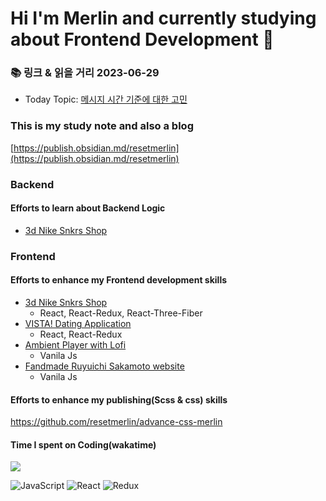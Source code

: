 # Hi I'm Merlin and currently studying about Frontend Development 👋


### 📚 링크 & 읽을 거리 2023-06-29 
- Today Topic: [메시지 시간 기준에 대한 고민](https://publish.obsidian.md/resetmerlin/Merlin's+blog/Portfolio/DLink/Deep+thinking/%EB%A9%94%EC%8B%9C%EC%A7%80+%EA%B8%B0%EB%8A%A5%EC%97%90+%EB%8C%80%ED%95%9C+%EA%B3%A0%EB%AF%BC/%EB%A9%94%EC%84%B8%EC%A7%80+%EC%8B%9C%EA%B0%84%EB%8C%80%EC%97%90+%EB%8C%80%ED%95%9C+%EA%B3%A0%EB%AF%BC)


### This is my study note and also a blog
[https://publish.obsidian.md/resetmerlin](https://publish.obsidian.md/resetmerlin)

### Backend
#### Efforts to learn about Backend Logic 
- [3d Nike Snkrs Shop](https://github.com/resetmerlin/NikeSnkrShop) 

### Frontend 

  #### Efforts to enhance my Frontend development skills
  - [3d Nike Snkrs Shop](https://github.com/resetmerlin/NikeSnkrShop)
    - React, React-Redux, React-Three-Fiber
  - [VISTA! Dating Application](https://github.com/resetmerlin/2023-1-Team3)
    - React, React-Redux
  - [Ambient Player with Lofi](https://github.com/resetmerlin/Ambient-player)
    - Vanila Js
  - [Fandmade Ruyuichi Sakamoto website](https://github.com/resetmerlin/sakamotoweb.github.io)
    - Vanila Js
    
  #### Efforts to enhance my publishing(Scss & css) skills
  https://github.com/resetmerlin/advance-css-merlin






#### Time I spent on Coding(wakatime)
<img src="https://wakatime.com/share/@60e4818e-19d5-478c-9922-4c7fe3366bc4/211a56c1-d8f3-4a4f-b590-978a5a38994e.svg"/>

![JavaScript](https://img.shields.io/badge/javascript-%23323330.svg?style=for-the-badge&logo=javascript&logoColor=%23F7DF1E)
 ![React](https://img.shields.io/badge/react-%2320232a.svg?style=for-the-badge&logo=react&logoColor=%2361DAFB) ![Redux](https://img.shields.io/badge/redux-%23593d88.svg?style=for-the-badge&logo=redux&logoColor=white)

